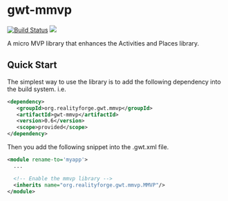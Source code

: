 # gwt-mmvp

[![Build Status](https://secure.travis-ci.org/realityforge/gwt-mmvp.png?branch=master)](http://travis-ci.org/realityforge/gwt-mmvp)
[<img src="https://img.shields.io/maven-central/v/org.realityforge.gwt.mmvp/gwt-mmvp.svg?label=latest%20release"/>](http://search.maven.org/#search%7Cga%7C1%7Cg%3A%22org.realityforge.gwt.mmvp%22%20a%3A%22gwt-mmvp%22)

A micro MVP library that enhances the Activities and Places library.

## Quick Start

The simplest way to use the library is to add the following dependency
into the build system. i.e.

```xml
<dependency>
   <groupId>org.realityforge.gwt.mmvp</groupId>
   <artifactId>gwt-mmvp</artifactId>
   <version>0.6</version>
   <scope>provided</scope>
</dependency>
```

Then you add the following snippet into the .gwt.xml file.

```xml
<module rename-to='myapp'>
  ...

  <!-- Enable the mmvp library -->
  <inherits name="org.realityforge.gwt.mmvp.MMVP"/>
</module>
```
